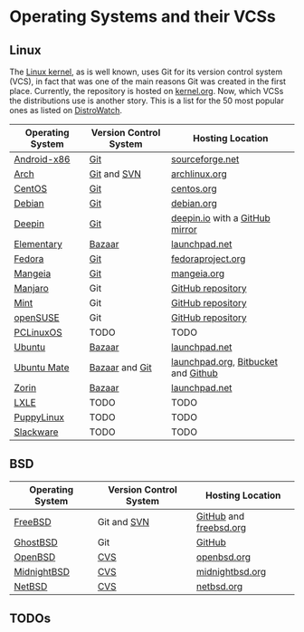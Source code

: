 # Operating Systems and their VCSs

## Linux
The [Linux kernel][kernel], as is well known, uses Git for its version control system (VCS), in fact that was one of the main reasons Git was created in the first place. Currently, the repository is hosted on [kernel.org][kernelgit]. Now, which VCSs the distributions use is another story. This is a list for the 50 most popular ones as listed on [DistroWatch][distrowatch].

| Operating System | Version Control System | Hosting Location |
| ---------------- | ---------------------- | ---------------- |
| [Android-x86][androidx86] | [Git][androidx86git] | [sourceforge.net][sourceforge] |
| [Arch][arch] | [Git][archgit] and [SVN][archsvn] | [archlinux.org][arch] |
| [CentOS][centos] | [Git][centosgit] | [centos.org][centos] |
| [Debian][debian] | [Git][debiangit] | [debian.org][debian] |
| [Deepin][deepin] | [Git][deepingit] | [deepin.io](http://deepin.io/) with a [GitHub mirror][deepingithub] |
| [Elementary][elementary] | [Bazaar][elementarybazaar] | [launchpad.net][launchpad] |
| [Fedora][fedora] | [Git][fedoragit] | [fedoraproject.org][fedora] |
| [Mangeia][mangeia] | [Git][mangeiagit] | [mangeia.org][mangeia] |
| [Manjaro][manjaro] | Git | [GitHub repository][manjarogit] |
| [Mint][mint] | Git | [GitHub repository][mintgit] |
| [openSUSE][opensuse] | Git | [GitHub repository][opensusegit] |
| [PCLinuxOS][pclinuxos] | TODO | TODO |
| [Ubuntu][ubuntu] | [Bazaar][ubuntubazaar] | [launchpad.net][launchpad] |
| [Ubuntu Mate][ubuntumate] | [Bazaar][ubuntumatebazaar] and [Git][ubuntumategit] | [launchpad.org][launchpad], [Bitbucket][bitbucket] and [Github][ubuntumategithub] |
| [Zorin][zorin] | [Bazaar][zorinbazaar] | [launchpad.net][launchpad] |
| [LXLE][lxle]   | TODO | TODO |
| [PuppyLinux][puppy] | TODO | TODO |
| [Slackware][slackware] | TODO | TODO |

## BSD

| Operating System | Version Control System | Hosting Location |
| ---------------- | ---------------------- | ---------------- |
| [FreeBSD][freebsd] | Git and [SVN][freebsdsvn] | [GitHub][freebsdgit] and [freebsd.org][freebsd] |
| [GhostBSD][ghostbsd] | Git | [GitHub][ghostbsdgit] |
| [OpenBSD][openbsd] | [CVS][openbsdcvs] | [openbsd.org][openbsd] |
| [MidnightBSD][midnightbsd] | [CVS][midnightbsdcvs] | [midnightbsd.org][midnightbsd] |
| [NetBSD][netbsd] | [CVS][netbsdcvs] | [netbsd.org][netbsd] |


## TODOs

[distrowatch]: https://distrowatch.com/dwres.php?resource=popularity
[kernel]: https://www.kernel.org/
[kernelgit]: https://git.kernel.org/cgit/
[mint]: https://www.linuxmint.com/
[mintgit]: https://github.com/linuxmint
[debian]: https://www.debian.org/
[debiangit]: https://anonscm.debian.org/cgit/qa/debsources.git
[ubuntu]: https://www.ubuntu.com/
[ubuntubazaar]: https://launchpad.net/ubuntu
[opensuse]: https://www.opensuse.org/
[opensusegit]: https://github.com/openSUSE
[fedora]: https://getfedora.org/
[fedoragit]: http://pkgs.fedoraproject.org/cgit/rpms/
[manjaro]: https://manjaro.org/
[manjarogit]: https://github.com/manjaro
[centos]: https://www.centos.org/
[centosgit]: https://git.centos.org/project/rpms
[zorin]: http://zorinos.com/
[zorinbazaar]: https://launchpad.net/~zorin-os
[launchpad]: https://launchpad.net/
[arch]: https://www.archlinux.org/
[archgit]: https://git.archlinux.org/
[archsvn]: https://www.archlinux.org/svn/
[elementary]: https://elementary.io/
[elementarybazaar]: https://launchpad.net/elementary
[mangeia]: http://www.mageia.org/
[mangeiagit]: http://gitweb.mageia.org/
[deepin]: https://www.deepin.org/
[deepingit]: https://cr.deepin.io/
[deepingithub]: https://github.com/linuxdeepin
[androidx86]: http://www.android-x86.org/
[androidx86git]: https://sourceforge.net/p/android-x86/_list/git
[sourceforge]: https://sourceforge.net/
[pclinuxos]: http://www.pclinuxos.com/
[ubuntumate]: https://ubuntu-mate.org/
[ubuntumatebazaar]: https://launchpad.net/ubuntu-mate/
[ubuntumategit]: https://bitbucket.org/ubuntu-mate/
[bitbucket]: https://bitbucket.org/
[ubuntumategithub]: https://github.com/mate-desktop/
[lxle]: http://lxle.net/
[puppy]: http://puppylinux.org/
[slackware]: http://www.slackware.com/

[freebsd]: https://www.freebsd.org/
[freebsdgit]: https://github.com/freebsd
[freebsdsvn]: https://svnweb.freebsd.org/
[ghostbsd]: http://www.ghostbsd.org/
[ghostbsdgit]: https://github.com/GhostBSD
[openbsd]: http://www.openbsd.org/
[openbsdcvs]: http://cvsweb.openbsd.org/cgi-bin/cvsweb/
[netbsd]: http://www.netbsd.org/
[netbsdcvs]: http://cvsweb.netbsd.org/bsdweb.cgi/
[midnightbsd]: http://www.midnightbsd.org/
[midnightbsdcvs]: http://www.midnightbsd.org/cgi-bin/viewvc.cgi/
